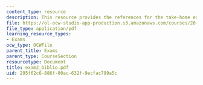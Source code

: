 ```yaml
---
content_type: resource
description: This resource provides the references for the take-home exam 2 paper.
file: https://ol-ocw-studio-app-production.s3.amazonaws.com/courses/20-462j-molecular-principles-of-biomaterials-spring-2006/295f62c6886f00ac632f9ecfac799a5c_exam2_biblio.pdf
file_type: application/pdf
learning_resource_types:
- Exams
ocw_type: OCWFile
parent_title: Exams
parent_type: CourseSection
resourcetype: Document
title: exam2_biblio.pdf
uid: 295f62c6-886f-00ac-632f-9ecfac799a5c
---
```

